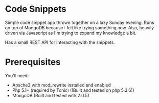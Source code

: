 Code Snippets
=============

Simple code snippet app thrown together on a lazy Sunday evening.
Runs on top of MongoDB because I felt like trying something new.  Also, heavily driven via Javascript as I'm trying to expand my knowledge a bit.

Has a small REST API for interacting with the snippets.

Prerequisites 
=============
You'll need:
* Apache2 with mod_rewrite installed and enabled
* Php 5.1+ (required by Tonic) ((Built and tested on php 5.3.6))
* MongoDB (Built and tested with 2.0.5)
